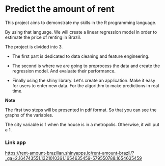 # Predict the amount of rent

This project aims to demonstrate my skills in the R programming language.

By using that language.
 We will create a linear regression model in order to estimate the price of renting in Brazil.

The project is divided into 3.

* The first part is dedicated to data cleaning and feature engineering.

* The second is where we are going to preprocess the data and create the regression model. And evaluate their performance.

* Finally using the shiny library. Let's create an application.
  Make it easy for users to enter new data. For the algorithm to make predictions in real time.

**Note**

The first two steps will be presented in pdf format. So that you can see the graphs of the variables.

The city variable is 1 when the house is in a metropolis. Otherwise, it will put a 1.

### Link app

https://rent-amount-brazilian.shinyapps.io/rent-amount-brazil/?_ga=2.164743551.1321010361.1654635459-579550788.1654635459
